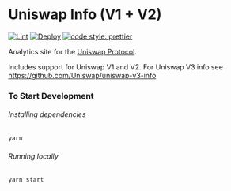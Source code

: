 # Uniswap Info (V1 + V2)

[![Lint](https://github.com/Uniswap/uniswap-info/workflows/Lint/badge.svg)](https://github.com/Uniswap/uniswap-info/actions?query=workflow%3ALint)
[![Deploy](https://github.com/Uniswap/uniswap-info/workflows/Deploy/badge.svg)](https://github.com/Uniswap/uniswap-info/actions?query=workflow%3ADeploy)
[![code style: prettier](https://img.shields.io/badge/code_style-prettier-ff69b4.svg?style=flat-square)](https://github.com/prettier/prettier)

Analytics site for the [Uniswap Protocol](https://pizaswap.com).

Includes support for Uniswap V1 and V2. For Uniswap V3 info see https://github.com/Uniswap/uniswap-v3-info

### To Start Development

###### Installing dependencies

```bash
yarn
```

###### Running locally

```bash
yarn start
```
